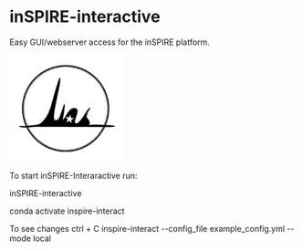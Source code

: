 # inSPIRE-interactive

Easy GUI/webserver access for the inSPIRE platform.

<img src="https://raw.githubusercontent.com/QuantSysBio/inSPIRE/master/img/inSPIRE-logo.png" alt="drawing" width="200"/>


To start inSPIRE-Interaractive run:

inSPIRE-interactive

conda activate inspire-interact



To see changes 
ctrl + C
inspire-interact --config_file example_config.yml --mode local